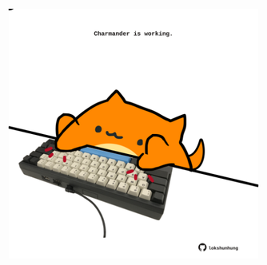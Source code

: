 <!-- built at 28/07/2021, 05:02:36 UTC -->
<p align="center">
  <img width="500" height="500" src="./ReadmeImage.svg">
</p>
